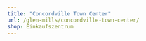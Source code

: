 ```yaml
---
title: "Concordville Town Center"
url: /glen-mills/concordville-town-center/
shop: Einkaufszentrum
---
```

